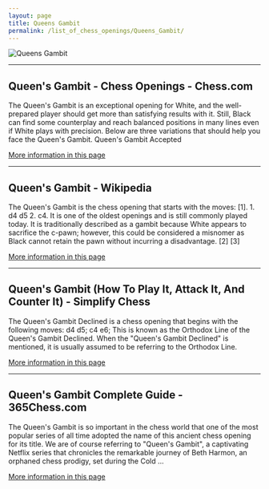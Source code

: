 ```yaml
---
layout: page
title: Queens Gambit
permalink: /list_of_chess_openings/Queens_Gambit/
---
```


![Queens Gambit](https://www.thechesswebsite.com/wp-content/uploads/2012/07/QueensGambit-e1346610053936.jpg)

---

## Queen's Gambit - Chess Openings - Chess.com

The Queen's Gambit is an exceptional opening for White, and the well-prepared player should get more than satisfying results with it. Still, Black can find some counterplay and reach balanced positions in many lines even if White plays with precision. Below are three variations that should help you face the Queen's Gambit. Queen's Gambit Accepted

[More information in this page](https://www.chess.com/openings/Queens-Gambit)

---

## Queen's Gambit - Wikipedia

The Queen's Gambit is the chess opening that starts with the moves: [1]. 1. d4 d5 2. c4. It is one of the oldest openings and is still commonly played today. It is traditionally described as a gambit because White appears to sacrifice the c-pawn; however, this could be considered a misnomer as Black cannot retain the pawn without incurring a disadvantage. [2] [3]

[More information in this page](https://en.wikipedia.org/wiki/Queen's_Gambit)

---

## Queen's Gambit (How To Play It, Attack It, And Counter It) - Simplify Chess

The Queen's Gambit Declined is a chess opening that begins with the following moves: d4 d5; c4 e6; This is known as the Orthodox Line of the Queen's Gambit Declined. When the "Queen's Gambit Declined" is mentioned, it is usually assumed to be referring to the Orthodox Line.

[More information in this page](https://simplifychess.com/queens-gambit/)

---

## Queen's Gambit Complete Guide - 365Chess.com

The Queen's Gambit is so important in the chess world that one of the most popular series of all time adopted the name of this ancient chess opening for its title. We are of course referring to "Queen's Gambit", a captivating Netflix series that chronicles the remarkable journey of Beth Harmon, an orphaned chess prodigy, set during the Cold ...

[More information in this page](https://www.365chess.com/chess-openings/Queens-Gambit)

